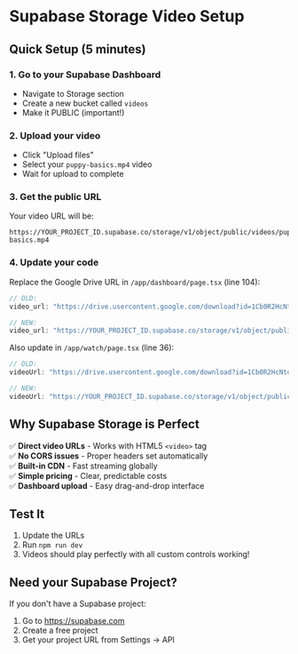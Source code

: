 # Supabase Storage Video Setup

## Quick Setup (5 minutes)

### 1. Go to your Supabase Dashboard
- Navigate to Storage section
- Create a new bucket called `videos`
- Make it PUBLIC (important!)

### 2. Upload your video
- Click "Upload files" 
- Select your `puppy-basics.mp4` video
- Wait for upload to complete

### 3. Get the public URL
Your video URL will be:
```
https://YOUR_PROJECT_ID.supabase.co/storage/v1/object/public/videos/puppy-basics.mp4
```

### 4. Update your code
Replace the Google Drive URL in `/app/dashboard/page.tsx` (line 104):

```javascript
// OLD:
video_url: "https://drive.usercontent.google.com/download?id=1Cb0R2HcNtovUx0gSuF_L6KQeoLZZhaDk&export=download",

// NEW:
video_url: "https://YOUR_PROJECT_ID.supabase.co/storage/v1/object/public/videos/puppy-basics.mp4",
```

Also update in `/app/watch/page.tsx` (line 36):
```javascript
// OLD:
videoUrl: "https://drive.usercontent.google.com/download?id=1Cb0R2HcNtovUx0gSuF_L6KQeoLZZhaDk&export=download",

// NEW:  
videoUrl: "https://YOUR_PROJECT_ID.supabase.co/storage/v1/object/public/videos/puppy-basics.mp4",
```

## Why Supabase Storage is Perfect

✅ **Direct video URLs** - Works with HTML5 `<video>` tag  
✅ **No CORS issues** - Proper headers set automatically  
✅ **Built-in CDN** - Fast streaming globally  
✅ **Simple pricing** - Clear, predictable costs  
✅ **Dashboard upload** - Easy drag-and-drop interface  

## Test It
1. Update the URLs
2. Run `npm run dev`
3. Videos should play perfectly with all custom controls working!

## Need your Supabase Project?
If you don't have a Supabase project:
1. Go to https://supabase.com
2. Create a free project
3. Get your project URL from Settings → API